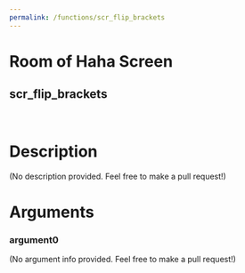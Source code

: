 ```yaml
---
permalink: /functions/scr_flip_brackets
---
```

# Room of Haha Screen  
## scr_flip_brackets  
&nbsp;  
# Description  
(No description provided. Feel free to make a pull request!) 
&nbsp;  
# Arguments
### argument0
(No argument info provided. Feel free to make a pull request!)
&nbsp;  


